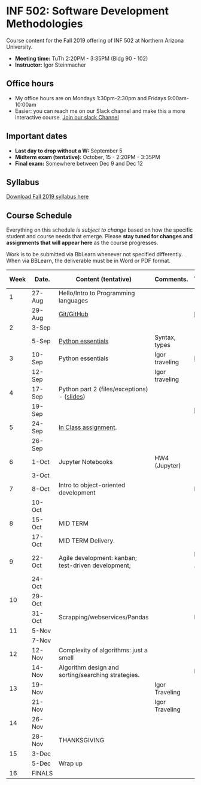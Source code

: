 # INF 502: Software Development Methodologies

Course content for the Fall 2019 offering of INF 502 at Northern Arizona University.

* **Meeting time:** TuTh 2:20PM - 3:35PM (Bldg 90 - 102)
* **Instructor:** Igor Steinmacher

## Office hours
* My office hours are on Mondays 1:30pm-2:30pm and Fridays 9:00am-10:00am
* Easier: you can reach me on our Slack channel and make this a more interactive course. [Join our slack Channel](https://join.slack.com/t/inf502-fall2019/shared_invite/enQtNzI1NDAyMDY2NzY5LWY2MDZkMDUxODlkMGY2NzdhMWMwZjkzMGFiOTU3MDY5YWI0ZDBjOWU2ZGJlMTY4ZDQwZmRiZWQ4YWNkMTUyNDY)

## Important dates

* **Last day to drop without a W:** September 5
* **Midterm exam (tentative):** October, 15 - 2:20PM - 3:35PM
* **Final exam:** Somewhere between Dec 9 and Dec 12

## Syllabus

[Download Fall 2019 syllabus here](documents/INF502_Syllabus_Steinmacher.pdf)

## Course Schedule
Everything on this schedule *is subject to change* based on how the specific student and course needs that emerge. Please **stay tuned for changes and assignments that will appear here** as the course progresses.

Work is to be submitted via BbLearn whenever not specified differently. When via BBLearn, the deliverable must be in Word or PDF format.

|Week|Date.   | Content (tentative)                                   | Comments.      | Assignments out          | Deadline |
|----|--------|-------------------------------------------------------|----------------|--------------------------|----------|
| 1  | 27-Aug | Hello/Intro to Programming languages                  |                |                          |          |
|    | 29-Aug | [Git/GitHub](slides/lectureGit.pdf)                   |                | [HW1](assignments/01_git.md)|.      |
| 2  | 3-Sep  |                                                       |                |                          |          |
|    | 5-Sep  |[Python essentials](slides/Python_ready_set_go.pdf)    | Syntax, types  |                          |          |
| 3  | 10-Sep | Python essentials                            | Igor traveling | [PA1](assignments/pa01.md), [HW2](assignments/02_basicPython.md) |  HW1          |
|    | 12-Sep |                                                       | Igor traveling |                          |          |
| 4  | 17-Sep | Python part 2 (files/exceptions) - ([slides](slides/Python_class2.pdf))| |                        |          |
|    | 19-Sep |                                                       |                | [HW3](assignments/03_dictionary_list.md)                      | HW2        |
| 5  | 24-Sep | [In Class assignment](assignments/inClassSept24.md).  |                |                          |          |
|    | 26-Sep |                                                       |                |                          |  HW3     |
| 6  | 1-Oct  | Jupyter Notebooks                                     | HW4 (Jupyter)  |                          |          |
|    | 3-Oct  |                                                       |                |                          |          |
| 7  | 8-Oct  | Intro to object-oriented development                  |                |  HW5                     | HW4      |
|    | 10-Oct |                                                       |                |                          | PA1      |
| 8  | 15-Oct | MID TERM                                              |                |                          | HW5      |
|    | 17-Oct | MID TERM Delivery.                                    |                |                          |          |
| 9  | 22-Oct | Agile development: kanban; test-driven development;   |                | HW6 (stories, TDD), PA2  |          |
|    | 24-Oct |                                                       |                |                          |          |
| 10 | 29-Oct |                                                       |                |                          | HW6      |
|    | 31-Oct | Scrapping/webservices/Pandas                          |                | PA3, HW6                 | PA2      |
| 11 | 5-Nov  |                                                       |                |                          |          |
|    | 7-Nov  |                                                       |                |                          | HW6      |
| 12 | 12-Nov | Complexity of algorithms: just a smell                |                |                          |          |
|    | 14-Nov | Algorithm design and sorting/searching strategies.    |                | HW7                      |          |
| 13 | 19-Nov |                                                       | Igor Traveling |                          |          |
|    | 21-Nov |                                                       | Igor Traveling |                          |          |
| 14 | 26-Nov |                                                       |                |                          | HW7      |
|    | 28-Nov | THANKSGIVING                                          |                |                          |          |
| 15 | 3-Dec  |                                                       |                |                          | PA3      |
|    | 5-Dec  | Wrap up                                               |                |                          |          |
| 16 | FINALS |                                                       |                |                          |          |
